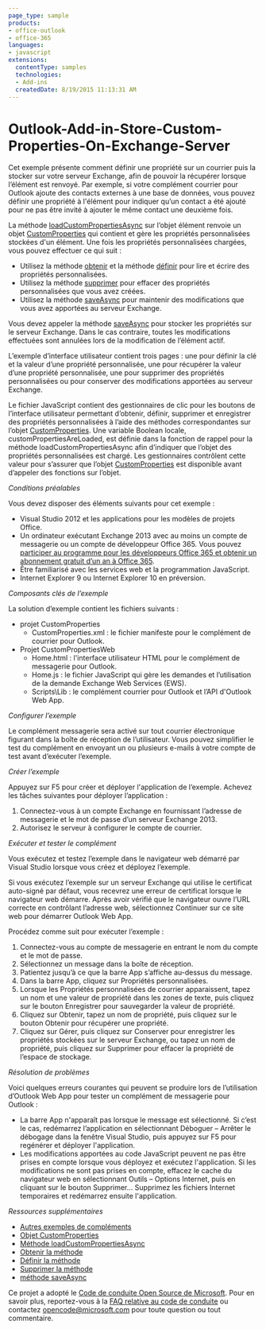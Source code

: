 ```yaml
---
page_type: sample
products:
- office-outlook
- office-365
languages:
- javascript
extensions:
  contentType: samples
  technologies:
  - Add-ins
  createdDate: 8/19/2015 11:13:31 AM
---
```

# Outlook-Add-in-Store-Custom-Properties-On-Exchange-Server
Cet exemple présente comment définir une propriété sur un courrier puis la stocker sur votre serveur Exchange, afin de pouvoir la récupérer lorsque l’élément est renvoyé. Par exemple, si votre complément courrier pour Outlook ajoute des contacts externes à une base de données, vous pouvez définir une propriété à l'élément pour indiquer qu’un contact a été ajouté pour ne pas être invité à ajouter le même contact une deuxième fois.

La méthode [loadCustomPropertiesAsync](http://msdn.microsoft.com/library/dfbec151-8ea7-4915-b723-09ea1396a261) sur l’objet élément renvoie un objet [CustomProperties](http://msdn.microsoft.com/library/%2095a69bd6-c4dc-429a-8b27-e2b68f74f3e3) qui contient et gère les propriétés personnalisées stockées d'un élément. Une fois les propriétés personnalisées chargées, vous pouvez effectuer ce qui suit :

* Utilisez la méthode [obtenir](http://msdn.microsoft.com/library/3ab90551-138a-482d-9d93-4cdb20db193b) et la méthode [définir](http://msdn.microsoft.com/library/03a8b253-b681-4a09-b828-80d9cf46ca9d) pour lire et écrire des propriétés personnalisées. 
* Utilisez la méthode [supprimer](http://msdn.microsoft.com/library/01983beb-766f-4308-9e23-e840e950f7e3) pour effacer des propriétés personnalisées que vous avez créées. 
* Utilisez la méthode [saveAsync](http://msdn.microsoft.com/library/690d5aa9-62b5-4e5c-9548-62dfdbb5fa56) pour maintenir des modifications que vous avez apportées au serveur Exchange. 

Vous devez appeler la méthode [saveAsync](http://msdn.microsoft.com/library/690d5aa9-62b5-4e5c-9548-62dfdbb5fa56) pour stocker les propriétés sur le serveur Exchange. Dans le cas contraire, toutes les modifications effectuées sont annulées lors de la modification de l’élément actif.

L’exemple d’interface utilisateur contient trois pages : une pour définir la clé et la valeur d’une propriété personnalisée, une pour récupérer la valeur d’une propriété personnalisée, une pour supprimer des propriétés personnalisées ou pour conserver des modifications apportées au serveur Exchange.

Le fichier JavaScript contient des gestionnaires de clic pour les boutons de l’interface utilisateur permettant d’obtenir, définir, supprimer et enregistrer des propriétés personnalisées à l’aide des méthodes correspondantes sur l’objet [CustomProperties](http://msdn.microsoft.com/library/%2095a69bd6-c4dc-429a-8b27-e2b68f74f3e3). Une variable Boolean locale, customPropertiesAreLoaded, est définie dans la fonction de rappel pour la méthode loadCustomPropertiesAsync afin d’indiquer que l’objet des propriétés personnalisées est chargé. Les gestionnaires contrôlent cette valeur pour s’assurer que l’objet [CustomProperties](http://msdn.microsoft.com/library/%2095a69bd6-c4dc-429a-8b27-e2b68f74f3e3) est disponible avant d’appeler des fonctions sur l’objet. 

*Conditions préalables*

Vous devez disposer des éléments suivants pour cet exemple :

* Visual Studio 2012 et les applications pour les modèles de projets Office. 
* Un ordinateur exécutant Exchange 2013 avec au moins un compte de messagerie ou un compte de développeur Office 365. Vous pouvez [participer au programme pour les développeurs Office 365 et obtenir un abonnement gratuit d’un an à Office 365](https://aka.ms/devprogramsignup).
* Être familiarisé avec les services web et la programmation JavaScript. 
* Internet Explorer 9 ou Internet Explorer 10 en préversion. 

*Composants clés de l’exemple*

La solution d’exemple contient les fichiers suivants :

* projet CustomProperties 
  * CustomProperties.xml : le fichier manifeste pour le complément de courrier pour Outlook. 
* Projet CustomPropertiesWeb
  * Home.html : l'interface utilisateur HTML pour le complément de messagerie pour Outlook. 
  * Home.js : le fichier JavaScript qui gère les demandes et l’utilisation de la demande Exchange Web Services (EWS). 
  * Scripts\Lib : le complément courrier pour Outlook et l’API d'Outlook Web App. 


*Configurer l’exemple*

Le complément messagerie sera activé sur tout courrier électronique figurant dans la boîte de réception de l’utilisateur. Vous pouvez simplifier le test du complément en envoyant un ou plusieurs e-mails à votre compte de test avant d’exécuter l’exemple.

*Créer l’exemple*

Appuyez sur F5 pour créer et déployer l'application de l’exemple. Achevez les tâches suivantes pour déployer l’application :

1. Connectez-vous à un compte Exchange en fournissant l’adresse de messagerie et le mot de passe d’un serveur Exchange 2013. 
2. Autorisez le serveur à configurer le compte de courrier. 

*Exécuter et tester le complément*

Vous exécutez et testez l’exemple dans le navigateur web démarré par Visual Studio lorsque vous créez et déployez l’exemple.

Si vous exécutez l’exemple sur un serveur Exchange qui utilise le certificat auto-signé par défaut, vous recevrez une erreur de certificat lorsque le navigateur web démarre. Après avoir vérifié que le navigateur ouvre l’URL correcte en contrôlant l’adresse web, sélectionnez Continuer sur ce site web pour démarrer Outlook Web App.

Procédez comme suit pour exécuter l’exemple :

1. Connectez-vous au compte de messagerie en entrant le nom du compte et le mot de passe. 
2. Sélectionnez un message dans la boîte de réception. 
3. Patientez jusqu’à ce que la barre App s’affiche au-dessus du message. 
4. Dans la barre App, cliquez sur Propriétés personnalisées. 
5. Lorsque les Propriétés personnalisées de courrier apparaissent, tapez un nom et une valeur de propriété dans les zones de texte, puis cliquez sur le bouton Enregistrer pour sauvegarder la valeur de propriété. 
6. Cliquez sur Obtenir, tapez un nom de propriété, puis cliquez sur le bouton Obtenir pour récupérer une propriété. 
7. Cliquez sur Gérer, puis cliquez sur Conserver pour enregistrer les propriétés stockées sur le serveur Exchange, ou tapez un nom de propriété, puis cliquez sur Supprimer pour effacer la propriété de l’espace de stockage. 

*Résolution de problèmes*

Voici quelques erreurs courantes qui peuvent se produire lors de l’utilisation d’Outlook Web App pour tester un complément de messagerie pour Outlook :

* La barre App n'apparaît pas lorsque le message est sélectionné. Si c’est le cas, redémarrez l’application en sélectionnant Déboguer – Arrêter le débogage dans la fenêtre Visual Studio, puis appuyez sur F5 pour regénérer et déployer l'application. 
* Les modifications apportées au code JavaScript peuvent ne pas être prises en compte lorsque vous déployez et exécutez l'application. Si les modifications ne sont pas prises en compte, effacez le cache du navigateur web en sélectionnant Outils – Options Internet, puis en cliquant sur le bouton Supprimer... Supprimez les fichiers Internet temporaires et redémarrez ensuite l'application. 

*Ressources supplémentaires*

* [Autres exemples de compléments](https://github.com/OfficeDev?utf8=%E2%9C%93&query=-Add-in)
* [Objet CustomProperties](http://msdn.microsoft.com/library/%2095a69bd6-c4dc-429a-8b27-e2b68f74f3e3)
* [Méthode loadCustomPropertiesAsync](http://msdn.microsoft.com/library/dfbec151-8ea7-4915-b723-09ea1396a261)
* [Obtenir la méthode](http://msdn.microsoft.com/library/3ab90551-138a-482d-9d93-4cdb20db193b)
* [Définir la méthode](http://msdn.microsoft.com/library/03a8b253-b681-4a09-b828-80d9cf46ca9d)
* [Supprimer la méthode](http://msdn.microsoft.com/library/01983beb-766f-4308-9e23-e840e950f7e3)
* [méthode saveAsync](http://msdn.microsoft.com/library/690d5aa9-62b5-4e5c-9548-62dfdbb5fa56)



Ce projet a adopté le [Code de conduite Open Source de Microsoft](https://opensource.microsoft.com/codeofconduct/). Pour en savoir plus, reportez-vous à la [FAQ relative au code de conduite](https://opensource.microsoft.com/codeofconduct/faq/) ou contactez [opencode@microsoft.com](mailto:opencode@microsoft.com) pour toute question ou tout commentaire.
